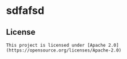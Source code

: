 # sdfafsd
## License 
    This project is licensed under [Apache 2.0](https://opensource.org/licenses/Apache-2.0)
